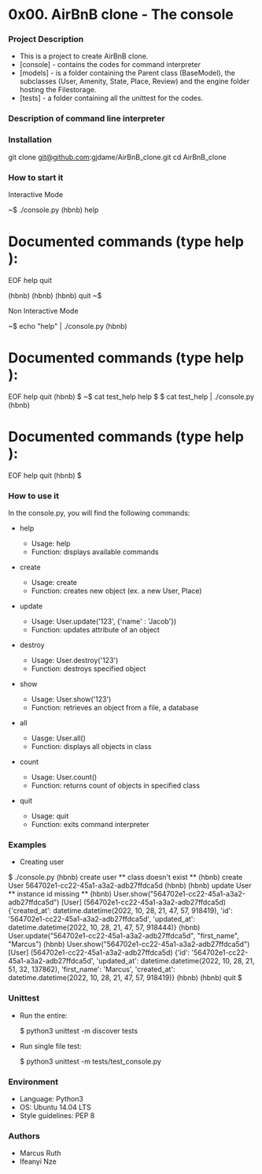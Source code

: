 # 0x00. AirBnB clone - The console

### Project Description

* This is a project to create AirBnB clone.
* [console] - contains the codes for command interpreter
* [models] - is a folder containing the Parent class (BaseModel), the subclasses (User, Amenity, State, Place, Review) and the engine folder hosting the Filestorage.
* [tests] - a folder containing all the unittest for the codes.

### Description of command line interpreter

### Installation

  git clone git@github.com:gjdame/AirBnB_clone.git
cd AirBnB_clone

### How to start it

Interactive Mode

  ~$ ./console.py
  (hbnb) help

  Documented commands (type help <topic>):
  ========================================
  EOF  help  quit

  (hbnb) 
  (hbnb) 
  (hbnb) quit
  ~$

Non Interactive Mode

  ~$ echo "help" | ./console.py
  (hbnb)

  Documented commands (type help <topic>):
  ========================================
  EOF  help  quit
  (hbnb) 
  $
  ~$ cat test_help
  help
  $
  $ cat test_help | ./console.py
  (hbnb)

  Documented commands (type help <topic>):
  ========================================
  EOF  help  quit
  (hbnb) 
  $

### How to use it

In the console.py, you will find the following commands:

* help

    - Usage: help
    - Function: displays available commands

* create

    - Usage: create <class>
    - Function: creates new object (ex. a new User, Place)

* update

    - Usage: User.update('123', {'name' : 'Jacob'})
    - Function: updates attribute of an object

* destroy
    - Usage: User.destroy('123')
    - Function: destroys specified object

* show

    - Usage: User.show('123')
    - Function: retrieves an object from a file, a database

* all

    - Uasge: User.all()
    - Function: displays all objects in class

* count

    - Usage: User.count()
    - Function: returns count of objects in specified class

* quit

    - Usage: quit
    - Function: exits command interpreter

### Examples

* Creating user

$ ./console.py
(hbnb) create user
** class doesn't exist **
(hbnb) create User
564702e1-cc22-45a1-a3a2-adb27ffdca5d                   (hbnb)
(hbnb) update User
** instance id missing **
(hbnb) User.show("564702e1-cc22-45a1-a3a2-adb27ffdca5d")                                                      [User] (564702e1-cc22-45a1-a3a2-adb27ffdca5d) {'created_at': datetime.datetime(2022, 10, 28, 21, 47, 57, 918419), 'id': '564702e1-cc22-45a1-a3a2-adb27ffdca5d', 'updated_at': datetime.datetime(2022, 10, 28, 21, 47, 57, 918444)}
(hbnb) User.update("564702e1-cc22-45a1-a3a2-adb27ffdca5d", "first_name", "Marcus")                            (hbnb) User.show("564702e1-cc22-45a1-a3a2-adb27ffdca5d")                                                      [User] (564702e1-cc22-45a1-a3a2-adb27ffdca5d) {'id': '564702e1-cc22-45a1-a3a2-adb27ffdca5d', 'updated_at': datetime.datetime(2022, 10, 28, 21, 51, 32, 137862), 'first_name': 'Marcus', 'created_at': datetime.datetime(2022, 10, 28, 21, 47, 57, 918419)}
(hbnb)                                                 (hbnb) quit
$

### Unittest

* Run the entire:

    $ python3 unittest -m discover tests

* Run single file test:

    $ python3 unittest -m tests/test_console.py

### Environment

  * Language: Python3
  * OS: Ubuntu 14.04 LTS
  * Style guidelines: PEP 8

### Authors

  - Marcus Ruth
  - Ifeanyi Nze
